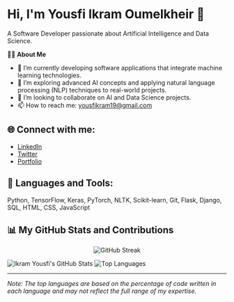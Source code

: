 # Hi, I'm Yousfi Ikram Oumelkheir 👋

A Software Developer passionate about Artificial Intelligence and Data Science.

🙋‍♀️ **About Me**
- 🔭 I’m currently developing software applications that integrate machine learning technologies.
- 🌱 I’m exploring advanced AI concepts and applying natural language processing (NLP) techniques to real-world projects.
- 👯 I’m looking to collaborate on AI and Data Science projects.
- 📫 How to reach me: [yousfikram19@gmail.com](mailto:yousfikram19@gmail.com)

## 🌐 Connect with me:
- [LinkedIn](https://www.linkedin.com/in/your-linkedin-profile)
- [Twitter](https://twitter.com/your-twitter)
- [Portfolio](https://your-portfolio.com)

## 🚀 Languages and Tools:
Python, TensorFlow, Keras, PyTorch, NLTK, Scikit-learn, Git, Flask, Django, SQL, HTML, CSS, JavaScript

## 📊 My GitHub Stats and Contributions

<!-- Centering the GitHub Streak -->
<p align="center">
  <img src="https://github-readme-streak-stats.herokuapp.com/?user=ikramyousfi&hide_border=true&theme=radical" alt="GitHub Streak"/>
</p>


  <img src="https://github-readme-stats.vercel.app/api?username=ikramyousfi&show_icons=true&count_private=true&hide_title=true&hide_border=true&theme=radical" alt="Ikram Yousfi's GitHub Stats"/>
 <img src="https://github-readme-stats.vercel.app/api/top-langs/?username=ikramyousfi&langs_count=10&hide_title=true&count_private=true&hide_border=true&theme=radical&layout=compact" alt="Top Languages"/>


---

*Note: The top languages are based on the percentage of code written in each language and may not reflect the full range of my expertise.*
